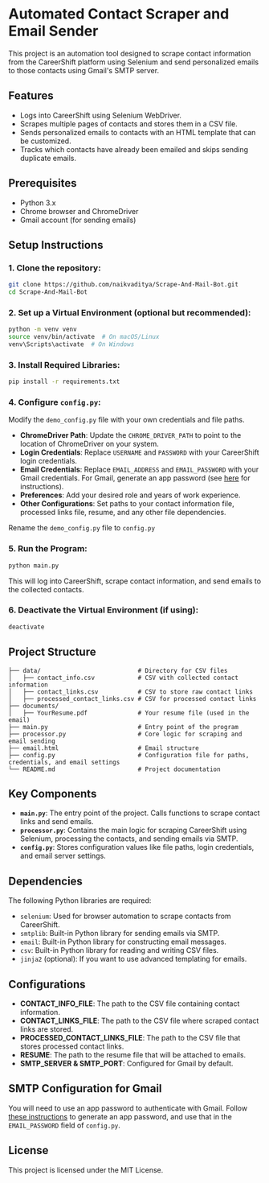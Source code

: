 
# Automated Contact Scraper and Email Sender

This project is an automation tool designed to scrape contact information from the CareerShift platform using Selenium and send personalized emails to those contacts using Gmail's SMTP server.

## Features
- Logs into CareerShift using Selenium WebDriver.
- Scrapes multiple pages of contacts and stores them in a CSV file.
- Sends personalized emails to contacts with an HTML template that can be customized.
- Tracks which contacts have already been emailed and skips sending duplicate emails.

## Prerequisites
- Python 3.x
- Chrome browser and ChromeDriver
- Gmail account (for sending emails)

## Setup Instructions

### 1. Clone the repository:
```bash
git clone https://github.com/naikvaditya/Scrape-And-Mail-Bot.git
cd Scrape-And-Mail-Bot
```

### 2. Set up a Virtual Environment (optional but recommended):
```bash
python -m venv venv
source venv/bin/activate  # On macOS/Linux
venv\Scripts\activate  # On Windows
```

### 3. Install Required Libraries:
```bash
pip install -r requirements.txt
```

### 4. Configure `config.py`:
Modify the `demo_config.py` file with your own credentials and file paths.

- **ChromeDriver Path**: Update the `CHROME_DRIVER_PATH` to point to the location of ChromeDriver on your system.
- **Login Credentials**: Replace `USERNAME` and `PASSWORD` with your CareerShift login credentials.
- **Email Credentials**: Replace `EMAIL_ADDRESS` and `EMAIL_PASSWORD` with your Gmail credentials. For Gmail, generate an app password (see [here](https://support.google.com/accounts/answer/185833) for instructions).
- **Preferences**: Add your desired role and years of work experience.
- **Other Configurations**: Set paths to your contact information file, processed links file, resume, and any other file dependencies.

Rename the `demo_config.py` file to `config.py`

### 5. Run the Program:
```bash
python main.py
```

This will log into CareerShift, scrape contact information, and send emails to the collected contacts.

### 6. Deactivate the Virtual Environment (if using):
```bash
deactivate
```

## Project Structure

```
├── data/                           # Directory for CSV files
│   ├── contact_info.csv            # CSV with collected contact information
│   ├── contact_links.csv           # CSV to store raw contact links
│   ├── processed_contact_links.csv # CSV for processed contact links
├── documents/
│   ├── YourResume.pdf              # Your resume file (used in the email)
├── main.py                         # Entry point of the program
├── processor.py                    # Core logic for scraping and email sending
├── email.html                      # Email structure
├── config.py                       # Configuration file for paths, credentials, and email settings
└── README.md                       # Project documentation
```

## Key Components

- **`main.py`**: The entry point of the project. Calls functions to scrape contact links and send emails.
- **`processor.py`**: Contains the main logic for scraping CareerShift using Selenium, processing the contacts, and sending emails via SMTP.
- **`config.py`**: Stores configuration values like file paths, login credentials, and email server settings.

## Dependencies
The following Python libraries are required:
- `selenium`: Used for browser automation to scrape contacts from CareerShift.
- `smtplib`: Built-in Python library for sending emails via SMTP.
- `email`: Built-in Python library for constructing email messages.
- `csv`: Built-in Python library for reading and writing CSV files.
- `jinja2` (optional): If you want to use advanced templating for emails.

## Configurations
- **CONTACT_INFO_FILE**: The path to the CSV file containing contact information.
- **CONTACT_LINKS_FILE**: The path to the CSV file where scraped contact links are stored.
- **PROCESSED_CONTACT_LINKS_FILE**: The path to the CSV file that stores processed contact links.
- **RESUME**: The path to the resume file that will be attached to emails.
- **SMTP_SERVER & SMTP_PORT**: Configured for Gmail by default.

## SMTP Configuration for Gmail
You will need to use an app password to authenticate with Gmail. Follow [these instructions](https://support.google.com/accounts/answer/185833) to generate an app password, and use that in the `EMAIL_PASSWORD` field of `config.py`.

## License
This project is licensed under the MIT License.
